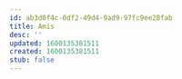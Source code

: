 ```yaml
---
id: ab3d0f4c-0df2-49d4-9ad9-97fc9ee28fab
title: Amis
desc: ''
updated: 1600135381511
created: 1600135381511
stub: false
---
```


